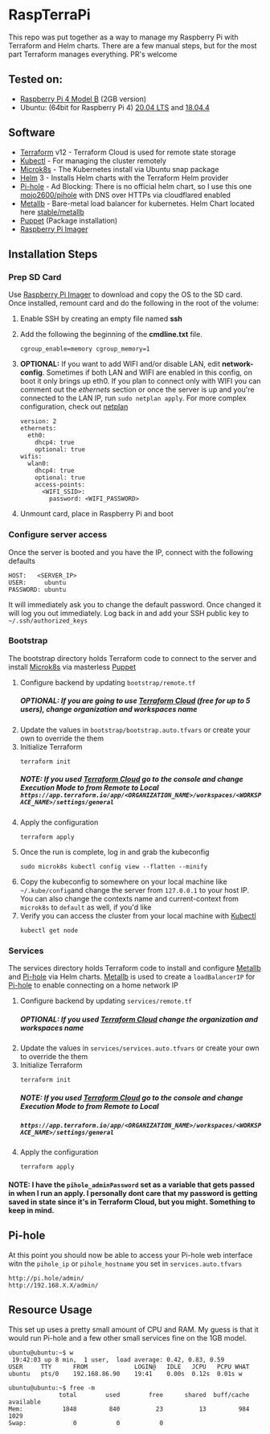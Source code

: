 # RaspTerraPi
This repo was put together as a way to manage my Raspberry Pi with Terraform and Helm charts. There are a few manual steps, but for the most part Terraform manages everything. PR's welcome

## Tested on:
* [Raspberry Pi 4 Model B](https://www.raspberrypi.org/products/raspberry-pi-4-model-b/) (2GB version)
* Ubuntu: (64bit for Raspberry Pi 4) [20.04 LTS](https://ubuntu.com/download/raspberry-pi) and  [18.04.4](http://cdimage.ubuntu.com/releases/18.04.4/release/ubuntu-18.04.4-preinstalled-server-arm64+raspi4.img.xz)

## Software
* [Terraform](https://www.terraform.io/) v12 - Terraform Cloud is used for remote state storage
* [Kubectl](https://kubernetes.io/docs/tasks/tools/install-kubectl/) - For managing the cluster remotely
* [Microk8s](https://microk8s.io/) - The Kubernetes install via Ubuntu snap package
* [Helm](https://helm.sh/) 3 - Installs Helm charts with the Terraform Helm provider
* [Pi-hole](https://pi-hole.net/) - Ad Blocking: There is no official helm chart, so I use this one [mojo2600/pihole](https://hub.helm.sh/charts/mojo2600/pihole) with DNS over HTTPs via cloudflared enabled
* [Metallb](https://metallb.universe.tf/) - Bare-metal load balancer for kubernetes. Helm Chart located here [stable/metallb](https://github.com/helm/charts/tree/master/stable/metallb)
* [Puppet](https://puppet.com/) (Package installation)
* [Raspberry Pi Imager](https://www.raspberrypi.org/blog/raspberry-pi-imager-imaging-utility/)

## Installation Steps

### Prep SD Card
Use [Raspberry Pi Imager](https://www.raspberrypi.org/blog/raspberry-pi-imager-imaging-utility/) to download and copy the OS to the SD card.
Once installed, remount card and do the following in the root of the volume:

1. Enable SSH by creating an empty file named **ssh**
1. Add the following the beginning of the **cmdline.txt** file.
    ```
    cgroup_enable=memory cgroup_memory=1
    ```
1. **OPTIONAL:** If you want to add WIFI and/or disable LAN, edit **network-config**. Sometimes if both LAN and WIFI are enabled in this config, on boot it only brings up eth0. If you plan to connect only with WIFI you can comment out the _ethernets_ section or once the server is up and you're connected to the LAN IP, run `sudo netplan apply`. For more complex configuration, check out [netplan](https://ubuntu.com/blog/ubuntu-bionic-netplan)

    ```
    version: 2
    ethernets:
      eth0:
        dhcp4: true
        optional: true
    wifis:
      wlan0:
        dhcp4: true
        optional: true
        access-points:
          <WIFI_SSID>:
            password: <WIFI_PASSWORD>
    ```
1. Unmount card, place in Raspberry Pi and boot

### Configure server access
Once the server is booted and you have the IP, connect with the following defaults
```
HOST:   <SERVER_IP>
USER:     ubuntu
PASSWORD: ubuntu
```
It will immediately ask you to change the default password. Once changed it will log you out immediately. Log back in and add your SSH public key to `~/.ssh/authorized_keys`

### Bootstrap
The bootstrap directory holds Terraform code to connect to the server and install [Microk8s](https://microk8s.io/) via masterless [Puppet](https://puppet.com/)

1. Configure backend by updating `bootstrap/remote.tf`
    ##### OPTIONAL: If you are going to use [Terraform Cloud](https://www.hashicorp.com/products/terraform/pricing/) (free for up to 5 users), change organization and workspaces name
1. Update the values in `bootstrap/bootstrap.auto.tfvars` or create your own to override the them
1. Initialize Terraform
    ```
    terraform init
    ```
    ##### NOTE: If you used [Terraform Cloud](https://www.hashicorp.com/products/terraform/pricing/) go to the console and change Execution Mode to from **Remote** to **Local** `https://app.terraform.io/app/<ORGANIZATION_NAME>/workspaces/<WORKSPACE_NAME>/settings/general`
1. Apply the configuration
    ```
    terraform apply
    ```
1. Once the run is complete, log in and grab the kubeconfig
    ```
    sudo microk8s kubectl config view --flatten --minify
    ```
1. Copy the kubeconfig to somewhere on your local machine like `~/.kube/config`and change the server from `127.0.0.1` to your host IP. You can also change the contexts name and current-context from `microk8s` to `default` as well, if you'd like
1. Verify you can access the cluster from your local machine with [Kubectl](https://kubernetes.io/docs/tasks/tools/install-kubectl/)
    ```
    kubectl get node
    ```

### Services
The services directory holds Terraform code to install and configure [Metallb](https://metallb.universe.tf/) and [Pi-hole](https://pi-hole.net/) via Helm charts. [Metallb](https://metallb.universe.tf/) is used to create a `loadBalancerIP` for [Pi-hole](https://pi-hole.net/) to enable connecting on a home network IP

1. Configure backend by updating `services/remote.tf`
    ##### OPTIONAL: If you used [Terraform Cloud](https://www.hashicorp.com/products/terraform/pricing/) change the organization and workspaces name
1. Update the values in `services/services.auto.tfvars` or create your own to override the them
1. Initialize Terraform
    ```
    terraform init
    ```
    ##### NOTE: If you used [Terraform Cloud](https://www.hashicorp.com/products/terraform/pricing/) go to the console and change Execution Mode to from **Remote** to **Local** 
    ##### ```https://app.terraform.io/app/<ORGANIZATION_NAME>/workspaces/<WORKSPACE_NAME>/settings/general```
1. Apply the configuration
    ```
    terraform apply
    ```
#### NOTE: I have the `pihole_adminPassword` set as a variable that gets passed in when I run an apply. I personally dont care that my password is getting saved in state since it's in Terraform Cloud, but you might. Something to keep in mind.

## Pi-hole
At this point you should now be able to access your Pi-hole web interface witn the `pihole_ip` or `pihole_hostname` you set in `services.auto.tfvars`

```
http://pi.hole/admin/
http://192.168.X.X/admin/
```


## Resource Usage
This set up uses a pretty small amount of CPU and RAM. My guess is that it would run Pi-hole and a few other small services fine on the 1GB model.

```
ubuntu@ubuntu:~$ w
 19:42:03 up 8 min,  1 user,  load average: 0.42, 0.83, 0.59
USER     TTY      FROM             LOGIN@   IDLE   JCPU   PCPU WHAT
ubuntu   pts/0    192.168.86.90    19:41    0.00s  0.12s  0.01s w
```
```
ubuntu@ubuntu:~$ free -m
              total        used        free      shared  buff/cache   available
Mem:           1848         840          23          13         984        1029
Swap:             0           0           0
```